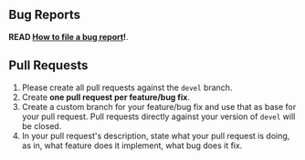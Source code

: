 Bug Reports
-----------

**READ [How to file a bug report](https://github.com/foosel/OctoPrint/wiki/How-to-file-a-bug-report)!**.

Pull Requests
-------------

1. Please create all pull requests against the `devel` branch.
2. Create **one pull request per feature/bug fix**.
3. Create a custom branch for your feature/bug fix and use that as base for your pull request. Pull requests directly against your version of `devel` will be closed.
4. In your pull request's description, state what your pull request is doing, as in, what feature does it implement, what bug does it fix.

